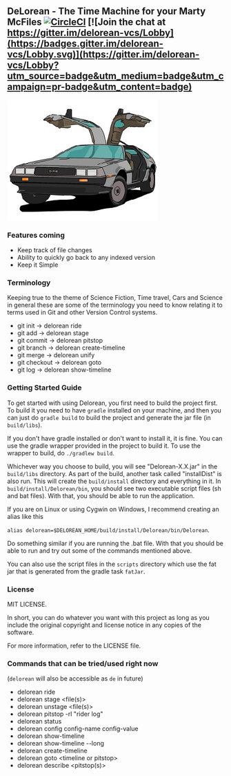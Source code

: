 ## DeLorean - The Time Machine for your Marty McFiles [![CircleCI](https://circleci.com/gh/durgaswaroop/delorean/tree/master.svg?style=svg)](https://circleci.com/gh/durgaswaroop/delorean/tree/master) [![Join the chat at https://gitter.im/delorean-vcs/Lobby](https://badges.gitter.im/delorean-vcs/Lobby.svg)](https://gitter.im/delorean-vcs/Lobby?utm_source=badge&utm_medium=badge&utm_campaign=pr-badge&utm_content=badge)

<img src="delorean.jpeg" align="center">

### Features coming
* Keep track of file changes
* Ability to quickly go back to any indexed version
* Keep it Simple

### Terminology
Keeping true to the theme of Science Fiction, Time travel, Cars and Science in general these are
some of the terminology you need to know relating it to terms used in Git and other Version Control systems.

* git init     -> delorean ride
* git add      -> delorean stage
* git commit   -> delorean pitstop
* git branch   -> delorean create-timeline
* git merge    -> delorean unify
* git checkout -> delorean goto
* git log      -> delorean show-timeline

### Getting Started Guide
To get started with using Delorean, you first need to build the project first.
To build it you need to have `gradle` installed on your machine, and then you can just do `gradle build` to build the project and generate the jar file (in `build/libs`).

If you don't have gradle installed or don't want to install it, it is fine. You can use the gradle wrapper provided in the project to build it. To use the wrapper to build, 
do `./gradlew build`. 

Whichever way you choose to build, you will see "Delorean-X.X.jar" in the `build/libs` directory. As part of the build, another task called "installDist" is also run. This will create
the `build/install` directory and everything in it. In `build/install/Delorean/bin`, you should see two executable script files (sh and bat files). With that, you should be able to run
the application. 

If you are on Linux or using Cygwin on Windows, I recommend creating an alias like this 

`alias delorean=$DELOREAN_HOME/build/install/Delorean/bin/Delorean`. 

Do something similar if you are
running the .bat file. With that you should be able to run and try out some of the commands mentioned above.

You can also use the script files in the `scripts` directory which use the fat jar that is generated
from the gradle task `fatJar`. 

### License

MIT LICENSE.

In short, you can do whatever you want with this project as long as you include the original copyright and license notice in any copies of the software.

For more information, refer to the LICENSE file.

### Commands that can be tried/used right now
(`delorean` will also be accessible as `de` in future)
* delorean ride
* delorean stage \<file(s)\>
* delorean unstage \<file(s)\>
* delorean pitstop -rl "rider log"
* delorean status
* delorean config config-name config-value
* delorean show-timeline
* delorean show-timeline --long
* delorean create-timeline
* delorean goto \<timeline or pitstop\>
* delorean describe \<pitstop(s)\>

